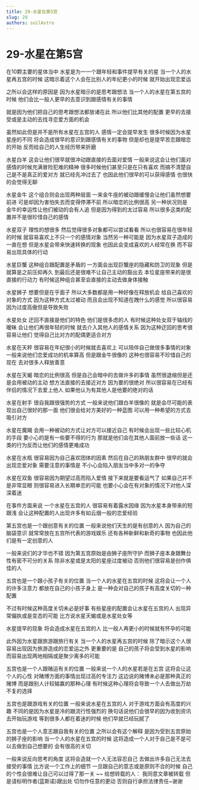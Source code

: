 ```yaml
---
title: 29-水星在第5宫
slug: 29
authors: soilAstro
---
```


# 29-水星在第5宫
在10颗主要的星体当中
水星是为一一个跟年轻和事件提早有关的星
当一个人的水星再五宫的时候
这暗示着这个人会在比别人的年纪更小的时候
就开始出现恋爱运

之所以会这样的原因是
因为水星暗示的是思考跟想法
当一个人的水星在第五宫的时候
他们会比一般人更早的去意识到跟感情有关的事情

就是因为他们把自己的思考跟想法都放诸在此
所以他们比其他的配置
更早的去接受或是主动的去找寻恋爱方面的机会

虽然如此但是并不是所有水星在五宫的人
感情一定会提早发生
很多时候因为水星星座的不同
将会造成很早的意识到跟感情有关的事物
但是却也是提早苦恋跟暗恋的开始
反而给自己的人生经历带来折磨

水星白羊
这会让他们很早就很冲动跟直接的去面对爱情
一般来说这会让他们面对感情的时候充满冒险犯难的精神
很多时候他们甚至只是在只有喜欢
而搞不清楚自己是不是真正的爱对方
就已经先冲过去了
也因此他们很早的可以获得感情
也很快的会觉得无聊

水星金牛
这个组合则会出现两种层面
一来金牛座的被动跟缓慢会让他们虽然想要前进
可是却因为害怕失去而变得停滞不前
所以暗恋的比例很高
另一种状况则是
金牛的幸运性让他们被动的会有人追
但是因为得到的太过容易
所以很多这类的配置并不是很珍惜自己的感情

水星双子
理性的想很多
然后觉得很多对象都可以尝试看看
所以也很容易在很年轻的时候
就容易喜欢上不只一个的感情对象
当然另一种可能是
因为水星双子造成的一直在想
但是水星会带来快速转换的现象
也因此会变成喜欢的人经常在换
而不容易出现具体的行动

水星巨蟹
这种组合跟配置是矛盾的
一方面会出现巨蟹座的隐藏和防卫的现象
但是就算是之前压抑再久
到最后还是很难不让自己主动的豁出去
本位星座带来的是很直接的行动力
有时候这种组合甚至会直接的主动去做身体接触

水星狮子
想要但是在乎面子
所以大多数都是用一种好像在释放机会
给自己喜欢的对象的方式
因为这种方式太过被动
而且会出现不知道在跩什么的感觉
所以很容易因为过度高傲但是导致失败

水星处女
迂回不直接是他们的特色
他们是很多虑的人
有时候这种处女双于轴线的暧昧
会让他们再很年轻的时候
就去介入其他人的感情关系
因为这种迂回的思考很容易让他们
觉得自己比对方的配偶更适合对方

水星在天秤
很容易在年纪很小的时候就去喜欢上
可以陪伴自己做很多事情的对象
一般来说他们恋爱成功的机率算高
但是跟金牛很像的
这种也很容易不珍惜自己的现在
去对很多人释放善意

水星在天蝎
暗恋的比例很高
但是自己会暗中的去做许多的事情
虽然很退缩但是还是会用被动的主动
想方法直接的去接近对方
因为要的很绝对
所以很容易在已经有伴侣的情况下去爱上他人
如果他认为有其他人是他要的绝对的话

水星在射手
很自我跟很强势的方式
一般来说他们跟白羊很像的
就是会尽可能的表现出自己很好的那一面
他们很会给对方美好的一种蓝图
可以用一种希望的方式去吸引对方

水星在魔羯
会用一种被动的方式让对方可以接近自己
有时候会出现一些比较心机的手段
要小心的是有一些要不得的行为
那就是他们会在其他人面前放一些话
这一类的行为反而让他们的感情更难成功

水星在水瓶
很容易因为自己喜欢团体的因素
然后在自己的熟朋友群中
很早的就会出现恋爱对象
需要注意的事情是
不小心会陷入朋友当中多对一的争夺

水星在双鱼
很容易因为期望过高而陷入爱情
接下来就是要看运气了
如果自己并不是非常显眼
则很容易进入长期单恋的可能
也要小心会在有对象的情况下对他人深深着迷

在事件方面来说
一个水星在五宫的人
很容易有着露水因缘
因为水星本身带来的短跟浅
会让这种配置的人出现许多有如云烟一般的恋爱经验

第五宫也是一个跟创意有关的位置
一般来说他们天生的是有创意的人
因为自己的脑袋意识
就常常放在五宫所代表的游戏娱乐
还有各种新鲜和新奇的事物
也因此他们是有一定创意的人

一般来说们的才华也不错
因为第五宫原始是由狮子座所守护
而狮子座本身跟舞台性有密不可分的关系
除非水星或是太阳的星座过度被动
否则他们很容易是创作俱佳的人

五宫也是一个跟小孩子有关的位置
当一个人的水星在五宫的时候
这将会让一个人的许多注意力
都放在自己的小孩子身上
是一种会对自己的孩子有高度关切的一种配置

不过有时候这种高度关切未必是好事
有些星座的配置会让水星在五宫的人
出现异常偏执或是变态的可能
比方说水星天蝎或是水星处女等

水星提早的现象
将会造成水星在五宫的人
比一般人再更小的时候就有怀孕的可能

此外因为水星跟旅游跟旅行有关
当一个人的水星再五宫的时候
除了暗示这个人很容易出现因为旅游造成的恋爱运之外
更重要的是
自己的孩子将会受到水星的影响
而容易出现两地相隔或是聚少离多的可能

五宫也是一个人跟赌运有关的位置
一般来说一个人的水星若是在五宫
这将会让这个人的心性
对赌博方面的事情出现过高的专注力
这边说的赌博未必是那种真正的赌博
而是跟别人计较输赢的那种心理
有时候这种心理将会导致一个人去做出万劫不复的选择

五宫也是跟游戏有关的位置
一般来说水星在五宫的人
对于游戏方面会有高度的兴趣
不同的是因为水星是冷的跟流行性强烈的
换句话说他们会很早的因为收到资讯去开始玩游戏
等到很多人都在着迷的时候
他们早就已经玩腻了

五宫也是一个人意志跟自我有关的位置
之所以会有这个解释
是因为受到五宫原始的狮子座的影响
当一个人的水星在五宫的时候
这将造成一个人对于自己是不是可以去做到自己想要的
会有很高的关切

一般来说反向思考的角度
这将会造就一个人无法容忍自己
去做出许多自己无法去接受的事情
比方说一个工作上的细节
一旦跟自己的意志或是原则不合的时候
自己的个性会很难让自己可以过得了那一关
~~
给想转载的人：
我同意文章被转载
但是请标明作者(蓝斯诺)跟出处
切勿作任意的更动
否则自行承担法律责任~谢谢

 
  